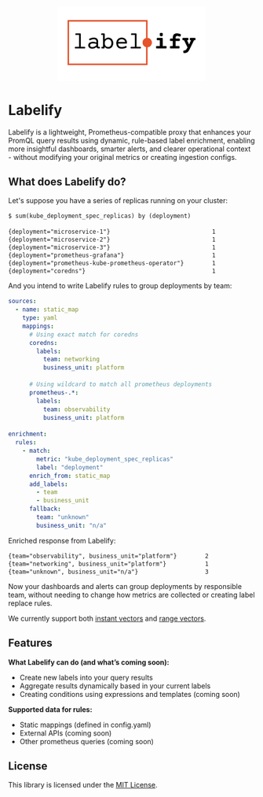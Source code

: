 <p align="center">
  <picture>
    <source media="(prefers-color-scheme: dark)" srcset="./.github/assets/labelify-logo-dark-mode.svg">
    <source media="(prefers-color-scheme: light)" srcset="./.github/assets/labelify-logo-light-mode.svg">
    <img alt="Logo" src="./.github/assets/labelify-logo-light-mode.svg" width="300">
  </picture>
</p>

# Labelify

Labelify is a lightweight, Prometheus-compatible proxy that enhances your PromQL query results using dynamic, rule-based label enrichment, enabling more insightful dashboards, smarter alerts, and clearer operational context - without modifying your original metrics or creating ingestion configs.

## What does Labelify do?

Let's suppose you have a series of replicas running on your cluster:

```
$ sum(kube_deployment_spec_replicas) by (deployment)

{deployment="microservice-1"}                             1
{deployment="microservice-2"}                             1
{deployment="microservice-3"}                             1
{deployment="prometheus-grafana"}                         1
{deployment="prometheus-kube-prometheus-operator"}        1
{deployment="coredns"}                                    1
```

And you intend to write Labelify rules to group deployments by team:

```yml
sources:
  - name: static_map
    type: yaml
    mappings:
      # Using exact match for coredns
      coredns:
        labels:
          team: networking
          business_unit: platform

      # Using wildcard to match all prometheus deployments
      prometheus-.*:
        labels:
          team: observability
          business_unit: platform

enrichment:
  rules:
    - match:
        metric: "kube_deployment_spec_replicas"
        label: "deployment"
      enrich_from: static_map
      add_labels:
        - team
        - business_unit
      fallback:
        team: "unknown"
        business_unit: "n/a"
```

Enriched response from Labelify:

```
{team="observability", business_unit="platform"}        2
{team="networking", business_unit="platform"}           1
{team="unknown", business_unit="n/a"}                   3
```

Now your dashboards and alerts can group deployments by responsible team, without needing to change how metrics are collected or creating label replace rules.

We currently support both [instant vectors](https://prometheus.io/docs/prometheus/latest/querying/api/#instant-vectors) and [range vectors](https://prometheus.io/docs/prometheus/latest/querying/api/#range-vectors).

## Features

**What Labelify can do (and what’s coming soon):**

- Create new labels into your query results
- Aggregate results dynamically based in your current labels
- Creating conditions using expressions and templates (coming soon)

**Supported data for rules:**

- Static mappings (defined in config.yaml)
- External APIs (coming soon)
- Other prometheus queries (coming soon)

## License

This library is licensed under the [MIT License](LICENSE).